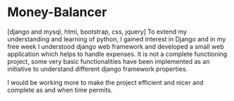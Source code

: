 Money-Balancer
=================================================
[django and mysql, html, bootstrap, css, jquery]
To extend my understanding and learning of python, I gained interest in Django and in my free week I understood 
django web framework and developed a small web application which helps to handle expenses. It is not a complete functioning
project, some very basic functionalities have been implemented as an initiative to understand different django framework properties.

I would be working more to make the project efficient and nicer and complete as and when time permits.
